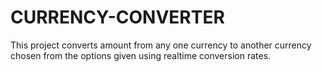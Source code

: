 # CURRENCY-CONVERTER
This project converts amount from any one currency to another currency chosen from the options given using realtime conversion rates.
